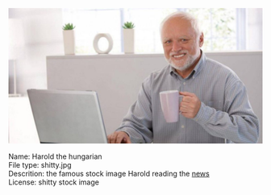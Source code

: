 ![harold](hide-the-pain-harold.jpg)

Name: Harold the hungarian  
File type: shitty.jpg  
Descrition: the famous stock image Harold reading the [news](https://edition.cnn.com/middleeast/live-news/israel-hamas-war-gaza-news-11-18-23)  
License: shitty stock image

